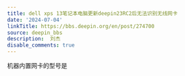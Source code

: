 ```yaml
---
title: dell xps 13笔记本电脑更新deepin23RC2后无法识别无线网卡
date: '2024-07-04'
linkTitle: https://bbs.deepin.org/en/post/274700
source: deepin_bbs
description:  刘杰 
disable_comments: true
---
```

机器内置网卡的型号是
